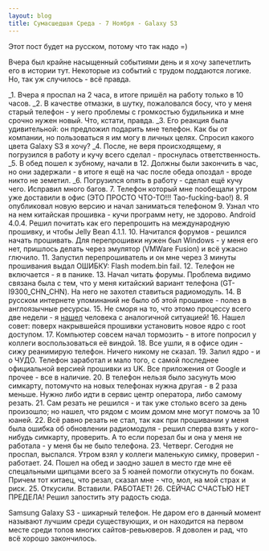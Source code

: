 ```yaml
---
layout: blog
title: Сумасшедшая Среда - 7 Ноября - Galaxy S3
---
```


Этот пост будет на русском, потому что так надо =)

Вчера был крайне насыщенный событиями день и я хочу запечетлить его в истории тут.
Некоторые из событий с трудом поддаются логике. Но, так уж случилось - всё правда.

_1. Вчера я проспал на 2 часа, в итоге пришёл на работу только в 10 часов.
_2. В качестве отмазки, в шутку, пожаловался босу, что у меня старый телефон - у него проблемы с громкостью будильника и мне срочно нужен новый. Что, кстати, правда.
_3. Его реакция была удивительной: он предложил подарить мне телефон. Как бы от компании, но пользоваться я им могу в личных целях. Спросил какого цвета Galaxy S3 я хочу? 
_4. После, не веря происходящему, я погрузился в работу и кучу всего сделал - проснулась ответственность.
_5. В обед пошел к зубному, начали в 12. Должны были закончить в час, но они задержали - в итоге я ещё на час после обеда опоздал - вроде никто не земетил.
_6. Погрузился опять в работу - сделал ещё кучу чего. Исправил много багов.
7. Телефон который мне пообещали утром уже доставили в офис (ЭТО ПРОСТО ЧТО-ТО!!! Tao-fucking-bao!)
8. Я опубликовал новую версию и начал заниматься телефоном
9. Узнал что на нем китайская прошивка - кучи программ нету, не здорово. Android 4.0.4. Решил почитать как его перепрошить на международную прошивку, и чтобы Jelly Bean 4.1.1.
10. Начитался форумов - решился начать прошивать. Для перепрошивки нужен был Windows - у меня его нет, пришлось делать через эмулятор (VMWare Fusion) и всё ужасно глючило.
11. Запустил перепрошиватель и он мне через 3 минуты прошивания выдал ОШИБКУ: Flash modem.bin fail. 
12. Телефон не включается - я в панике.
13. Начал читать форумы. Проблема видимо связана была с тем, что у меня китайский вариант телефона (GT-I9300_CHN_CHN). На него не захотел ставиться радиомодуль.
14. В русском интернете упоминаний не было об этой прошивке - полез в англоязычные ресурсы.
15. Не сморя на то, что этомо процессу всего две недели - я [нашел](http://forum.xda-developers.com/showthread.php?p=33827308) человека с аналогичной ситуацией! 
16. Нашел совет: поверх накрывшейся прошивки установить новое ядро с root доступом.
17. Компьютер совсем начал тормозить - в итоге попросил у коллеги воспользоваться её виндой.
18. Все ушли, я в офисе один - сижу реанимирую телефон. Ничего никому не сказал.
19. Залил ядро - и о ЧУДО. Телефон заработал и мало того, с самой последнее официальной версией прошивки из UK. Все приложения от Google и прочее - все в наличие.
20. В телефон нельзя было засунуть мою симкарту, потомучто на новых телефонах нужна другая - в 2 раза меньше. Нужно либо идти в сервис центр оператора, либо самому резать.
21. Сам резать не решился - и так уже столько всего за день произошло; но нашел, что рядом с моим домом мне могут помочь за 10 юаней.
22. Всё равно резать не стал, так как при прошивании у меня была ошибка об обновлении радиомодуля - решил сперва взять у кого-нибудь симкарту, проверить. А то если порезал бы и она у меня не работала - у меня бы не было телефона. 
23. Четверг. Сегодня не проспал, выспался. Утром взял у коллеги маленькую симку, проверил - работает.
24. Пошел на обед и заодно зашел в место где мне её спецальными щипцами всего за 5 юаней помогли откуснуть по бокам. Причем тот китаец, что резал, сказал мне - что, мол, на мой страх и риск. 
25. Откусили. Вставили. РАБОТАЕТ!
26. СЕЙЧАС СЧАСТЬЮ НЕТ ПРЕДЕЛА! Решил запостить эту радость сюда.

Samsung Galaxy S3 - шикарный телефон. Не даром его в данный момент называют лучшим среди существующих, и он находится на первом месте среди топов многих сайтов-ревьюверов.
Я доволен и рад, что всё хорошо закончилось. 